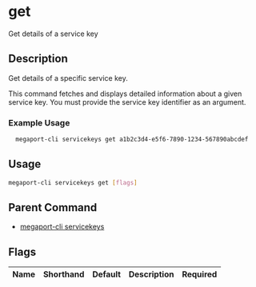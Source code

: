 # get

Get details of a service key

## Description

Get details of a specific service key.

This command fetches and displays detailed information about a given service key. You must provide the service key identifier as an argument.

### Example Usage

```sh
  megaport-cli servicekeys get a1b2c3d4-e5f6-7890-1234-567890abcdef
```

## Usage

```sh
megaport-cli servicekeys get [flags]
```


## Parent Command

* [megaport-cli servicekeys](megaport-cli_servicekeys.md)
## Flags

| Name | Shorthand | Default | Description | Required |
|------|-----------|---------|-------------|----------|

